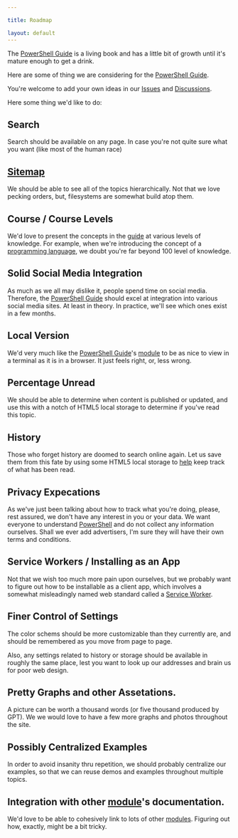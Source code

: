 ```yaml
---

title: Roadmap

layout: default
---
```


The [PowerShell Guide](/PowerShell/Guide) is a living book and has a little bit of growth until it's mature enough to get a drink.

Here are some of thing we are considering for the [PowerShell Guide](/PowerShell/Guide).

You're welcome to add your own ideas in our [Issues](https://github.com/PowerShellGuides/PowerShellGuide/issues)
and [Discussions](https://github.com/PowerShellGuides/PowerShellGuide/discussions).

Here some thing we'd like to do:


## Search

Search should be available on any page.  In case you're not quite sure what you want (like most of the human race)

## [Sitemap](/Sitemap)

We should be able to see all of the topics hierarchically.  Not that we love pecking orders, but, filesystems are somewhat build atop them.

## Course / Course Levels

We'd love to present the concepts in the [guide](/PowerShell/Guide) at various levels of knowledge.  For example, when we're introducing the concept of a [programming language](/Languages/Programming-Languages), we doubt you're far beyond 100 level of knowledge.

## Solid Social Media Integration

As much as we all may dislike it, people spend time on social media.  Therefore, the [PowerShell Guide](/PowerShell/Guide) should excel at integration into various social media sites.  At least in theory.  In practice, we'll see which ones exist in a few months.

## Local Version

We'd very much like the [PowerShell Guide](/PowerShell/Guide)'s [module](/PowerShell/Modules) to be as nice to view in a terminal as it is in a browser.  It just feels right, or, less wrong.

## Percentage Unread 

We should be able to determine when content is published or updated, and use this with a notch of HTML5 local storage to determine if you've read this topic.

## History

Those who forget history are doomed to search online again.  Let us save them from this fate by using some HTML5 local storage to [help](/PowerShell/Help) keep track of what has been read.

## Privacy Expecations

As we've just been talking about how to track what you're doing, please, rest assured, we don't have any interest in you or your data.  We want everyone to understand [PowerShell](/PowerShell) and do not collect any information ourselves.  Shall we ever add advertisers, I'm sure they will have their own terms and conditions.

## Service Workers / Installing as an App

Not that we wish too much more pain upon ourselves, but we probably want to figure out how to be installable as a client app, which involves a somewhat misleadingly named web standard called a [Service Worker](https://developer.mozilla.org/en-US/docs/Web/API/Service_Worker_API).

## Finer Control of Settings

The color schems should be more customizable than they currently are, and should be remembered as you move from page to page.

Also, any settings related to history or storage should be available in roughly the same place, lest you want to look up our addresses and brain us for poor web design.

## Pretty Graphs and other Assetations.

A picture can be worth a thousand words (or five thousand produced by GPT).  We we would love to have a few more graphs and photos throughout the site.

## Possibly Centralized Examples

In order to avoid insanity thru repetition, we should probably centralize our examples, so that we can reuse demos and examples throughout multiple topics.

## Integration with other [module](/PowerShell/Modules)'s documentation.

We'd love to be able to cohesively link to lots of other [modules](/PowerShell/Modules).  Figuring out how, exactly, might be a bit tricky.
